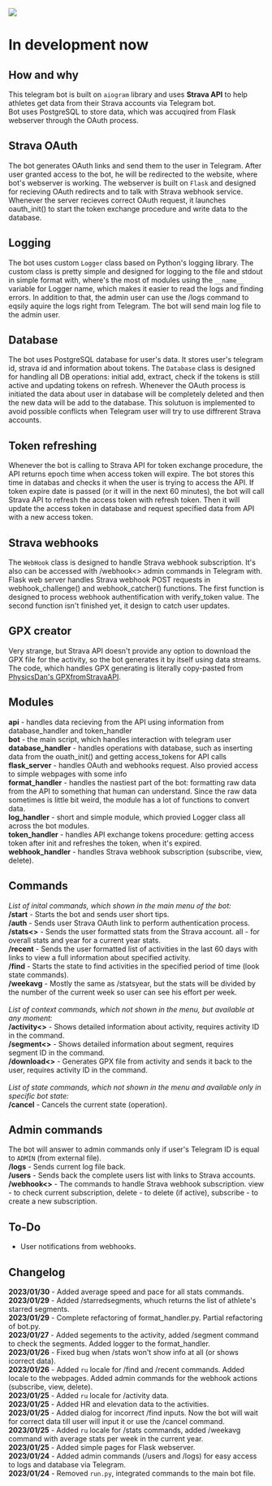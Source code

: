 <a href="https://codeclimate.com/github/iwatkot/stravagrambot/maintainability"><img src="https://api.codeclimate.com/v1/badges/f332b498552ba5752255/maintainability" /></a>

# In development now

## How and why
This telegram bot is built on `aiogram` library and uses **Strava API** to help athletes get data from their Strava accounts via Telegram bot.<br>
Bot uses PostgreSQL to store data, which was accuqired from Flask webserver through the OAuth process.

## Strava OAuth
The bot generates OAuth links and send them to the user in Telegram. After user granted access to the bot, he will be redirected to the website, where bot's webserver is working. The webserver is built on `Flask` and designed for recieving OAuth redirects and to talk with Strava webhook service. Whenever the server recieves correct OAuth request, it launches oauth_init() to start the token exchange procedure and write data to the database.

## Logging
The bot uses custom `Logger` class based on Python's logging library. The custom class is pretty simple and designed for logging to the file and stdout in simple format with, where's the most of modules using the `__name__` variable for Logger name, which makes it easier to read the logs and finding errors. In addition to that, the admin user can use the /logs command to eqsily aquire the logs right from Telegram. The bot will send main log file to the admin user.

## Database
The bot uses PostgreSQL database for user's data. It stores user's telegram id, strava id and information about tokens. The `Database` class is designed for handling all DB operations: initial add, extract, check if the tokens is still active and updating tokens on refresh. Whenever the OAuth process is initiated the data about user in database will be completely deleted and then the new data will be add to the database. This solutuon is implemented to avoid possible conflicts when Telegram user will try to use diffrerent Strava accounts.

## Token refreshing
Whenever the bot is calling to Strava API for token exchange procedure, the API returns epoch time when access token will expire. The bot stores this time in databas and checks it when the user is trying to access the API. If token expire date is passed (or it will in the next 60 minutes), the bot will call Strava API to refresh the access token with refresh token. Then it will update the access token in database and request specified data from API with a new access token.

## Strava webhooks
The `WebHook` class is designed to handle Strava webhook subscription. It's also can be accessed with /webhook<> admin commands in Telegram with. Flask web server handles Strava webhook POST requests in webhook_challenge() and webhook_catcher() functions. The first function is designed to process webhook authentification with verify_token value. The second function isn't finished yet, it design to catch user updates.

## GPX creator
Very strange, but Strava API doesn't provide any option to download the GPX file for the activity, so the bot generates it by itself using data streams. The code, which handles GPX generating is literally copy-pasted from [PhysicsDan's GPXfromStravaAPI](https://github.com/PhysicsDan/GPXfromStravaAPI).

## Modules
**api** - handles data recieving from the API using information from database_handler and token_handler<br>
**bot** - the main script, which handles interaction with telegram user<br>
**database_handler** - handles operations with database, such as inserting data from the ouath_init() and getting access_tokens for API calls<br>
**flask_server** - handles OAuth and webhooks request. Also provied access to simple webpages with some info<br>
**format_handler** - handles the nastiest part of the bot: formatting raw data from the API to something that human can understand. Since the raw data sometimes is little bit weird, the module has a lot of functions to convert data.<br>
**log_handler** - short and simple module, which provied Logger class all across the bot modules.<br>
**token_handler** - handles API exchange tokens procedure: getting access token after init and refreshes the token, when it's expired.<br>
**webhook_handler** - handles Strava webhook subscription (subscribe, view, delete).<br>

## Commands
_List of inital commands, which shown in the main menu of the bot:_<br>
**/start** - Starts the bot and sends user short tips.<br>
**/auth** - Sends user Strava OAuth link to perform authentication process.<br>
**/stats<>** - Sends the user formatted stats from the Strava account. all - for overall stats and year for a current year stats.<br>
**/recent** - Sends the user formatted list of activities in the last 60 days with links to view a full information about specified activity.<br>
**/find** - Starts the state to find activities in the specified period of time (look state commands).<br>
**/weekavg** - Mostly the same as /statsyear, but the stats will be divided by the number of the current week so user can see his effort per week.<br><br>
_List of context commands, which not shown in the menu, but available at any moment:_<br>
**/activity<>** - Shows detailed information about activity, requires activity ID in the command.<br>
**/segment<>** - Shows detailed information about segment, requires segment ID in the command.<br>
**/download<>** - Generates GPX file from activity and sends it back to the user, requires activity ID in the command.<br><br>
_List of state commands, which not shown in the menu and available only in specific bot state:_<br>
**/cancel** - Cancels the current state (operation).<br>

## Admin commands
The bot will answer to admin commands only if user's Telegram ID is equal to `ADMIN` (from external file).<br>
**/logs** - Sends current log file back.<br>
**/users** - Sends back the complete users list with links to Strava accounts.<br>
**/webhook<>** - The commands to handle Strava webhook subscription. view - to check current subscription, delete - to delete (if active), subscribe - to create a new subscription.<br>

## To-Do
- User notifications from webhooks.<br>

## Changelog
**2023/01/30** - Added average speed and pace for all stats commands.<br>
**2023/01/29** - Added /starredsegments, whuch returns the list of athlete's starred segments.<br>
**2023/01/29** - Complete refactoring of format_handler.py. Partial refactoring of bot.py.<br>
**2023/01/27** - Added segements to the activity, added /segment command to check the segments. Added logger to the format_handler.<br>
**2023/01/26** - Fixed bug when /stats won't show info at all (or shows icorrect data).<br>
**2023/01/26** - Added `ru` locale for /find and /recent commands. Added locale to the webpages. Added admin commands for the webhook actions (subscribe, view, delete).<br>
**2023/01/25** - Added `ru` locale for /activity data.<br>
**2023/01/25** - Added HR and elevation data to the activities.<br>
**2023/01/25** - Added dialog for incorrect /find inputs. Now the bot will wait for correct data till user will input it or use the /cancel command.<br>
**2023/01/25** - Added `ru` locale for /stats commands, added /weekavg command with average stats per week in the current year.<br>
**2023/01/25** - Added simple pages for Flask webserver.<br>
**2023/01/24** - Added admin commands (/users and /logs) for easy access to logs and database via Telegram.<br>
**2023/01/24** - Removed `run.py`, integrated commands to the main bot file.